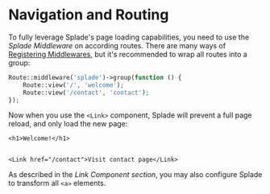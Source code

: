 # Navigation and Routing

To fully leverage Splade's page loading capabilities, you need to use the *Splade Middleware* on according routes. There are many ways of [Registering Middlewares](https://laravel.com/docs/9.x/middleware#registering-middleware), but it's recommended to wrap all routes into a group:

```php
Route::middleware('splade')->group(function () {
    Route::view('/', 'welcome');
    Route::view('/contact', 'contact');
});
```

Now when you use the `<Link>` component, Splade will prevent a full page reload, and only load the new page:


```blade
<h1>Welcome!</h1>


<Link href="/contact">Visit contact page</Link>
```

As described in the *Link Component section*, you may also configure Splade to transform all `<a>` elements.